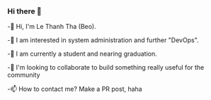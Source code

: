 ### Hi there 👋
-👋 Hi, I'm Le Thanh Tha (Beo).

-👀 I am interested in system administration and further "DevOps".

-🌱 I am currently a student and nearing graduation.

-💞️ I'm looking to collaborate to build something really useful for the community

-📫 How to contact me? Make a PR post, haha

<!---
tnubeo1111/tnubeo1111 is a ✨ special ✨ repository because its `README.md` (this file) appears on your GitHub profile.
You can click the Preview link to take a look at your changes.
--->
